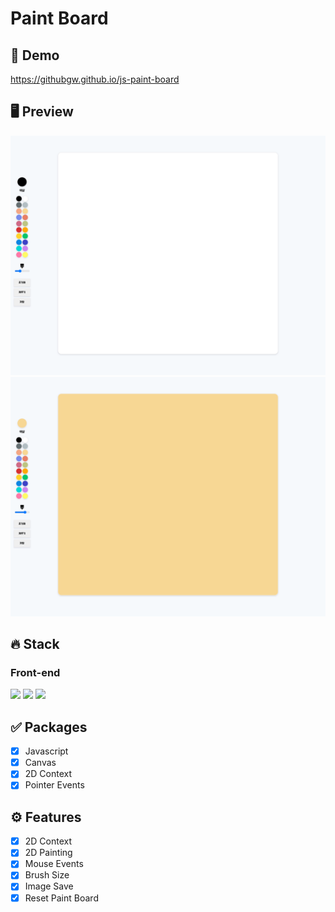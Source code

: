 # Paint Board

## 🔗 Demo
https://githubgw.github.io/js-paint-board

## 🖥 Preview
<img src="Preview/1.png" />
<img src="Preview/2.png" />

## 🔥 Stack
### Front-end
<img height="30" src="https://img.shields.io/badge/HTML5-E34F26?style=for-the-badge&logo=HTML5&logoColor=white" /> <img height="30" src="https://img.shields.io/badge/CSS3-1572B6?style=for-the-badge&logo=CSS3&logoColor=white"/> 
<img height="30" src="https://img.shields.io/badge/Javascript-black?style=for-the-badge&logo=Javascript&logoColor=F7DF1E"/>

## ✅ Packages
- [x] Javascript
- [x] Canvas
- [x] 2D Context
- [x] Pointer Events

## ⚙ Features
- [x] 2D Context
- [x] 2D Painting
- [x] Mouse Events
- [x] Brush Size
- [x] Image Save
- [x] Reset Paint Board
